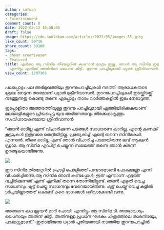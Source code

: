 ```yaml
---
author: safwan
categories:
- Entertainment
comment_count: 0
date: 2022-05-12 10:58:06
draft: false
image: https://cdn.boolokam.com/articles/2022/05/images-85.jpeg
like_count: 59716
share_count: 33180
tags:
- dhyan sreenivasan
- Featured
title: എൻറെ ആ സിനിമ തീയേറ്ററിൽ കാണാൻ മാത്രം ഇല്ല. ഞാൻ ആ സിനിമ ഇതുവരെ കണ്ടിട്ടില്ല.
  എന്നിട്ടും എനിക്ക് അതിൻറെ പൈസ കിട്ടി. തുറന്നു പറച്ചിലുമായി ധ്യാൻ ശ്രീനിവാസൻ.
view_count: 1297369
---
```


പലപ്പോഴും പല അഭിമുഖത്തിലും തുറന്നുപറച്ചിലുകൾ നടത്തി ആരാധകരുടെ ശ്രദ്ധ നേടുന്ന താരമാണ് ധ്യാൻ ശ്രീനിവാസൻ. തുറന്നുപറച്ചിലുകൾ ഇടയ്ക്കിടയ്ക്ക് നടത്തുന്നതു കൊണ്ടു തന്നെ എപ്പോഴും താരം വാർത്തകളിൽ ഇടം നേടാറുണ്ട്.

ഇപ്പോളിതാ അത്തരത്തിലുള്ള തുറന്നു പറച്ചിലുമായി എത്തിയിരിക്കുകയാണ് മലയാളികളുടെ പ്രിയപ്പെട്ട യുവ അഭിനേതാവും തിരക്കഥാകൃത്തും സംവിധായകനുമായ ശ്രീനിവാസൻ.

  
“ഞാൻ ഓടില്ല എന്ന് വിചാരിക്കുന്ന പടങ്ങൾ സാധാരണ കാറില്ല. എന്റെ കണക്ക് കൂട്ടലുകൾ ഇതുവരെ തെറ്റിയിട്ടില്ല. പ്രത്യേകിച്ച് എന്റെ തന്നെ സിനിമകൾ. എന്നാൽ, തീരെ ഓടില്ല എന്ന് ഞാൻ വിചാരിച്ച പടമായിരുന്നു ലവ് ആക്ഷൻ ഡ്രാമ. ആ സിനിമ എഡിറ്റ് ചെയ്യുന്ന സമയത്ത് തന്നെ ഞാൻ കിടന്ന് ഉറങ്ങുകയായിരുന്നു.

![](https://cdn.boolokam.com/articles/2022/05/images-85.jpeg)

ഈ സിനിമ തിയേറ്ററിൽ പൊട്ടി പൊളിഞ്ഞ് പണ്ടാരമടങ്ങി പോകുമല്ലോ എന്ന് വിചാരിച്ചിരുന്നു.ആ സിനിമ ഞാൻ കണ്ടപ്പോൾ, ഇത് എന്താന്ന് എടുത്ത് വച്ചിരിക്കുന്നത് എന്ന് എനിക്ക് തന്നെ തോന്നിയിട്ടുണ്ട്. ഞാൻ എഴുതി വെച്ച സാധനവും ഷൂട്ട് ചെയ്ത സാധനവും വേറെയായിരുന്നു. ഷൂട്ട് ചെയ്ത് വെച്ച കളിൽ ടർച്ചയില്ലാത്തത് കൊണ്ട് കുറെ ഭാഗങ്ങൾ ഒഴിവാക്കേണ്ടി വന്നു.

![](https://cdn.boolokam.com/articles/2022/05/images-86.jpeg)

അങ്ങനെ കഥ മുഴുവൻ മാറി പോയി. എന്നിട്ടും ആ സിനിമ ടി. അത്യാവശ്യം പൈസയും അതിന് കിട്ടി. അതിനുള്ള പ്രധാന ഘടകം ചിത്രത്തിലെ താരനിരയും, പാക്കറ്റുമാണ്."-ഇതായിരുന്നു ധ്യാൻ പുതിയതായി നടത്തിയ തുറന്നുപറച്ചിൽ